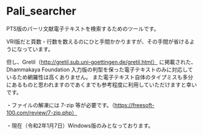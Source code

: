 # Pali_searcher

PTS版のパーリ文献電子テキストを検索するためのツールです。

VRI版だと頁数・行数を数えるのにひと手間かかりますが、その手間が省けるようになっています。

但し、Gretil（http://gretil.sub.uni-goettingen.de/gretil.html）
に掲載された、Dhammakaya Foundation 入力版の判型を保った電子テキストのみに対応しているため網羅性は高くありません。
また電子テキスト自体のタイプミスも多分にあるものと思われますのであくまでも参考程度に利用していただけますと幸いです。


・ファイルの解凍には 7-zip 等が必要です。（https://freesoft-100.com/review/7-zip.php）

・現在（令和2年1月7日）Windows版のみとなっております。
